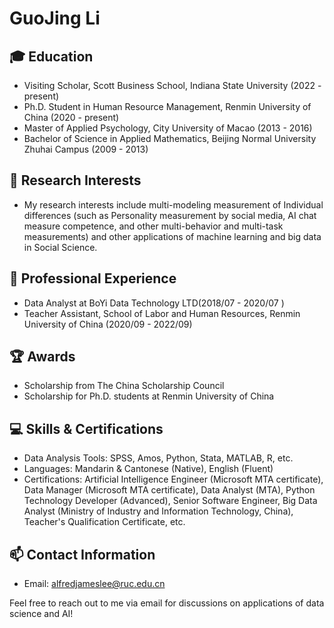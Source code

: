 # GuoJing Li

## 🎓 Education
- Visiting Scholar, Scott Business School, Indiana State University (2022 - present)
- Ph.D. Student in Human Resource Management, Renmin University of China (2020 - present)
- Master of Applied Psychology, City University of Macao (2013 - 2016)
- Bachelor of Science in Applied Mathematics, Beijing Normal University Zhuhai Campus (2009 - 2013)

## 🔭 Research Interests
- My research interests include multi-modeling measurement of Individual differences (such as Personality measurement by social media, AI chat measure competence, and other multi-behavior and multi-task measurements) and other applications of machine learning and big data in Social Science.

## 💼 Professional Experience
- Data Analyst at  BoYi Data Technology LTD(2018/07 - 2020/07 ) 
- Teacher Assistant, School of Labor and Human Resources, Renmin University of China (2020/09 - 2022/09)

## 🏆 Awards
- Scholarship from The China Scholarship Council
- Scholarship for Ph.D. students at Renmin University of China

## 💻 Skills & Certifications
- Data Analysis Tools: SPSS, Amos, Python, Stata, MATLAB, R, etc.
- Languages: Mandarin & Cantonese (Native), English (Fluent)
- Certifications: Artificial Intelligence Engineer (Microsoft MTA certificate), Data Manager (Microsoft MTA certificate), Data Analyst (MTA), Python Technology Developer (Advanced), Senior Software Engineer, Big Data Analyst (Ministry of Industry and Information Technology, China), Teacher's Qualification Certificate, etc.

## 📫 Contact Information
- Email: alfredjameslee@ruc.edu.cn

Feel free to reach out to me via email for discussions on applications of data science and AI!
